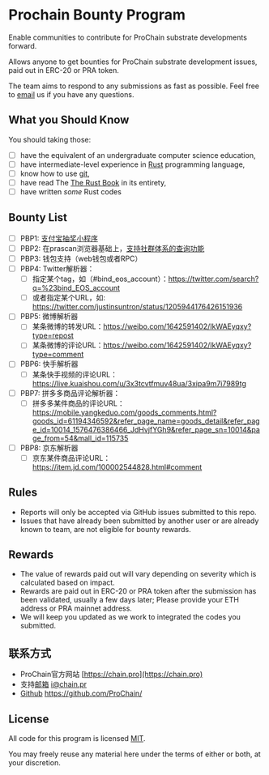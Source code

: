 # Prochain Bounty Program

Enable communities to contribute for ProChain substrate developments forward.

Allows anyone to get bounties for ProChain substrate development issues, paid out in ERC-20 or PRA token. 

The team aims to respond to any submissions as fast as possible. Feel free to [email](mailto:i@chain.pro) us if you have any questions.

## What you Should Know

You should taking those:

- [ ] have the equivalent of an undergraduate computer science education,
- [ ] have intermediate-level experience in [Rust] programming language,
- [ ] know how to use [git],
- [ ] have read The [The Rust Book] in its entirety,
- [ ] have written _some_ Rust codes

## Bounty List

- [ ] PBP1: [支付宝抽奖小程序](bounties/PBP1/PBP1.md)
- [ ] PBP2: 在prascan浏览器基础上，[支持社群体系的查询功能](bounties/PBP2/PBP2.md)
- [ ] PBP3: 钱包支持（web钱包或者RPC）
- [ ] PBP4: Twitter解析器：
  - [ ] 指定某个tag，如（#bind_eos_account）：https://twitter.com/search?q=%23bind_EOS_account 
  - [ ] 或者指定某个URL，如: https://twitter.com/justinsuntron/status/1205944176426151936
- [ ] PBP5: 微博解析器
  - [ ] 某条微博的转发URL：https://weibo.com/1642591402/IkWAEyqxy?type=repost
  - [ ] 某条微博的评论URL：https://weibo.com/1642591402/IkWAEyqxy?type=comment
- [ ] PBP6: 快手解析器
  - [ ] 某条快手视频的评论URL：https://live.kuaishou.com/u/3x3tcvtfmuv48ua/3xipa9m7i7989tg
- [ ] PBP7: 拼多多商品评论解析器：
  - [ ] 拼多多某件商品的评论URL：https://mobile.yangkeduo.com/goods_comments.html?goods_id=61194346592&refer_page_name=goods_detail&refer_page_id=10014_1576476386466_JdHvjfYGh9&refer_page_sn=10014&page_from=54&mall_id=115735
- [ ] PBP8: 京东解析器
   - [ ] 京东某件商品评论URL：https://item.jd.com/100002544828.html#comment

## Rules

- Reports will only be accepted via GitHub issues submitted to this repo.
- Issues that have already been submitted by another user or are already known to team, are not eligible for bounty rewards.

## Rewards

- The value of rewards paid out will vary depending on severity which is calculated based on impact.
- Rewards are paid out in ERC-20 or PRA token after the submission has been validated, usually a few days later; Please provide your ETH address or PRA mainnet address.
- We will keep you updated as we work to integrated the codes you submitted.

## 联系方式

- ProChain官方网站 [https://chain.pro](https://chain.pro)
- 支持[邮箱](mailto:i@chain.pro) i@chain.pr
- [Github](https://github.com/ProChain/) https://github.com/ProChain/

## License

All code for this program is licensed [MIT]. 

You may freely reuse any material here under the terms of either or both, at your discretion.


<!-- links -->
[Rust]: https://www.rust-lang.org/
[The Rust Book]: https://doc.rust-lang.org/book/
[git]: https://git-scm.com/
[MIT]: https://opensource.org/licenses/MIT

